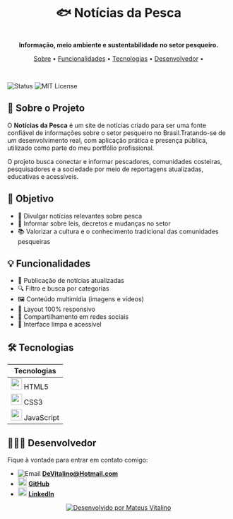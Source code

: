 <h1 align="center">🐟 Notícias da Pesca</h1>

<p align="center">
<br/>
<strong>Informação, meio ambiente e sustentabilidade no setor pesqueiro.</strong>
</p>


<p align="center">
<a href="#-sobre-o-projeto">Sobre</a> •
<a href="#-funcionalidades">Funcionalidades</a> •
<a href="#-tecnologias">Tecnologias</a> •
  <a href="#-desenvolvedor">Desenvolvedor</a> •
</p>

<br/>

![Status](https://img.shields.io/badge/status-Em%20Produção-brightgreen)
![MIT License](https://img.shields.io/badge/license-MIT-black)


## 📌 Sobre o Projeto

O **Notícias da Pesca** é um site de notícias criado para ser uma fonte confiável de informações sobre o setor pesqueiro no Brasil.Tratando-se de um desenvolvimento real, com aplicação prática e presença pública, utilizado como parte do meu portfólio profissional.

O projeto busca conectar e informar pescadores, comunidades costeiras, pesquisadores e a sociedade por meio de reportagens atualizadas, educativas e acessíveis.


## 🎯 Objetivo

- 🐠 Divulgar notícias relevantes sobre pesca  
- 📢 Informar sobre leis, decretos e mudanças no setor  
- 📚 Valorizar a cultura e o conhecimento tradicional das comunidades pesqueiras  


## 💡 Funcionalidades

- 📄 Publicação de notícias atualizadas
- 🔍 Filtro e busca por categorias
- 🖼️ Conteúdo multimídia (imagens e vídeos)
- 📱 Layout 100% responsivo
- 🔗 Compartilhamento em redes sociais
- 📰 Interface limpa e acessível


## 🛠 Tecnologias

| Tecnologias       |
|------------------|
| <img src="https://cdn.jsdelivr.net/gh/devicons/devicon/icons/html5/html5-original.svg" width="25"/> HTML5      |
| <img src="https://cdn.jsdelivr.net/gh/devicons/devicon/icons/css3/css3-original.svg" width="25"/> CSS3        |
| <img src="https://cdn.jsdelivr.net/gh/devicons/devicon/icons/javascript/javascript-original.svg" width="25"/> JavaScript |


## 🧑🏽‍💻 Desenvolvedor

Fique à vontade para entrar em contato comigo:  

- <img src="https://img.icons8.com/ios-glyphs/20/000000/new-post.png" alt="Email" /> **DeVitalino@Hotmail.com**  
- <img src="https://cdn.jsdelivr.net/gh/devicons/devicon/icons/github/github-original.svg" width="20" alt="GitHub" /> **[GitHub](https://github.com/DeVitalino)**  
- <img src="https://cdn.jsdelivr.net/gh/devicons/devicon/icons/linkedin/linkedin-original.svg" width="20" alt="LinkedIn" /> **[LinkedIn](https://linkedin.com/in/mateusvitalino)**




<p align="center">
<a href="https://github.com/DeVitalino">
<img src="https://img.shields.io/badge/Desenvolvido%20por-Mateus%20Vitalino-9cf?style=for-the-badge" alt="Desenvolvido por Mateus Vitalino"/>
</a>
</p>
